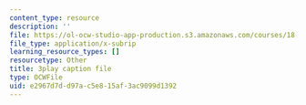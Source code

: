 ```yaml
---
content_type: resource
description: ''
file: https://ol-ocw-studio-app-production.s3.amazonaws.com/courses/18-06sc-linear-algebra-fall-2011/e2967d7dd97ac5e815af3ac9099d1392_-eA2D_rIcNA.srt
file_type: application/x-subrip
learning_resource_types: []
resourcetype: Other
title: 3play caption file
type: OCWFile
uid: e2967d7d-d97a-c5e8-15af-3ac9099d1392
---
```

